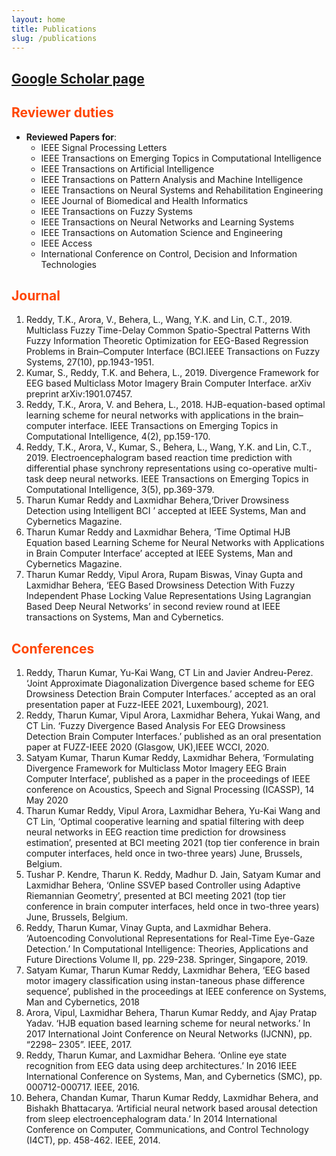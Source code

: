 ```yaml
---
layout: home
title: Publications
slug: /publications
---
```



## [<ins>Google Scholar page</ins>](https://scholar.google.co.in/citations?user=a47hRTUAAAAJ&hl=en) 

## <span style="color:orangered">Reviewer duties</span>

* **Reviewed Papers for**:
    * IEEE Signal Processing Letters
    * IEEE Transactions on Emerging Topics in Computational Intelligence
    * IEEE Transactions on Artificial Intelligence
    * IEEE Transactions on Pattern Analysis and Machine Intelligence
    * IEEE Transactions on Neural Systems and Rehabilitation Engineering
    * IEEE Journal of Biomedical and Health Informatics
    * IEEE Transactions on Fuzzy Systems
    * IEEE Transactions on Neural Networks and Learning Systems
    * IEEE Transactions on Automation Science and Engineering
    * IEEE Access
    * International Conference on Control, Decision and Information Technologies


## <span style="color: orangered">Journal</span>

1. Reddy, T.K., Arora, V., Behera, L., Wang, Y.K. and Lin, C.T., 2019. Multiclass Fuzzy Time-Delay Common Spatio-Spectral Patterns With Fuzzy Information Theoretic Optimization for EEG-Based Regression Problems in Brain–Computer Interface (BCI.IEEE Transactions on Fuzzy Systems, 27(10), pp.1943-1951.
2. Kumar, S., Reddy, T.K. and Behera, L., 2019. Divergence Framework for EEG based Multiclass Motor Imagery Brain Computer Interface. arXiv preprint arXiv:1901.07457.
3. Reddy, T.K., Arora, V. and Behera, L., 2018. HJB-equation-based optimal learning scheme for neural networks with applications in the brain–computer interface. IEEE Transactions on Emerging Topics in Computational Intelligence, 4(2), pp.159-170.
4. Reddy, T.K., Arora, V., Kumar, S., Behera, L., Wang, Y.K. and Lin, C.T., 2019. Electroencephalogram based reaction time prediction with differential phase synchrony representations using co-operative multi-task deep neural networks. IEEE Transactions on Emerging Topics in Computational Intelligence, 3(5), pp.369-379.
5. Tharun Kumar Reddy and Laxmidhar Behera,‘Driver Drowsiness Detection using Intelligent BCI ’ accepted at IEEE Systems, Man and Cybernetics Magazine.
6. Tharun Kumar Reddy and Laxmidhar Behera, ‘Time Optimal HJB Equation based Learning Scheme for Neural Networks with Applications in Brain Computer Interface’ accepted at IEEE Systems, Man and Cybernetics Magazine.
7. Tharun Kumar Reddy, Vipul Arora, Rupam Biswas, Vinay Gupta and Laxmidhar Behera, ‘EEG Based Drowsiness Detection With Fuzzy Independent Phase Locking Value Representations Using Lagrangian Based Deep Neural Networks’ in second review round at IEEE transactions on Systems, Man and Cybernetics.

## <span style="color: orangered">Conferences</span>

1. Reddy, Tharun Kumar, Yu-Kai Wang, CT Lin and Javier Andreu-Perez. ‘Joint Approximate Diagonalization Divergence based scheme for EEG Drowsiness Detection Brain Computer Interfaces.’ accepted as an oral presentation paper at Fuzz-IEEE 2021, Luxembourg), 2021.
2. Reddy, Tharun Kumar, Vipul Arora, Laxmidhar Behera, Yukai Wang, and CT Lin. ‘Fuzzy Divergence Based Analysis For EEG Drowsiness Detection Brain Computer Interfaces.’ published as an oral presentation paper at FUZZ-IEEE 2020 (Glasgow, UK),IEEE WCCI, 2020.
3. Satyam Kumar, Tharun Kumar Reddy, Laxmidhar Behera, ‘Formulating Divergence Framework for Multiclass Motor Imagery EEG Brain Computer Interface’, published as a paper in the proceedings of IEEE conference on Acoustics, Speech and Signal Processing (ICASSP), 14 May 2020
4. Tharun Kumar Reddy, Vipul Arora, Laxmidhar Behera, Yu-Kai Wang and CT Lin, ‘Optimal cooperative learning and spatial filtering with deep neural networks in EEG reaction time prediction for drowsiness estimation’, presented at BCI meeting 2021 (top tier conference in brain computer interfaces, held once in two-three years) June, Brussels, Belgium.
5. Tushar P. Kendre, Tharun K. Reddy, Madhur D. Jain, Satyam Kumar and Laxmidhar Behera, ‘Online SSVEP based Controller using Adaptive Riemannian Geometry’, presented at BCI meeting 2021 (top tier conference in brain computer interfaces, held once in two-three years) June, Brussels, Belgium.
6. Reddy, Tharun Kumar, Vinay Gupta, and Laxmidhar Behera. ‘Autoencoding Convolutional Representations for Real-Time Eye-Gaze Detection.’ In Computational Intelligence: Theories, Applications and Future Directions Volume II, pp. 229-238. Springer, Singapore, 2019.
7. Satyam Kumar, Tharun Kumar Reddy, Laxmidhar Behera, ‘EEG based motor imagery classification using instan-taneous phase difference sequence’, published in the proceedings at IEEE conference on Systems, Man and Cybernetics, 2018 
8. Arora, Vipul, Laxmidhar Behera, Tharun Kumar Reddy, and Ajay Pratap Yadav. ‘HJB equation based learning scheme for neural networks.’ In 2017 International Joint Conference on Neural Networks (IJCNN), pp. “2298– 2305”. IEEE, 2017.
9. Reddy, Tharun Kumar, and Laxmidhar Behera. ‘Online eye state recognition from EEG data using deep architectures.’ In 2016 IEEE International Conference on Systems, Man, and Cybernetics (SMC), pp. 000712-000717. IEEE, 2016.
10. Behera, Chandan Kumar, Tharun Kumar Reddy, Laxmidhar Behera, and Bishakh Bhattacarya. ‘Artificial neural network based arousal detection from sleep electroencephalogram data.’ In 2014 International Conference on Computer, Communications, and Control Technology (I4CT), pp. 458-462. IEEE, 2014.



